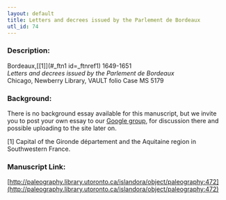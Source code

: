```yaml
---
layout: default
title: Letters and decrees issued by the Parlement de Bordeaux
utl_id: 74
---
```


### Description:

Bordeaux,<a id="_ftnref1 name=_ftnref1 title=">[[1]](#_ftn1 id=_ftnref1)</a> 1649-1651<br>
_Letters and decrees issued by the Parlement de Bordeaux_<br>
Chicago, Newberry Library, VAULT folio Case MS 5179

### Background:

There is no background essay available for this manuscript, but we invite you to post your own essay to our [Google group](https://paleography.library.utoronto.ca/content/group-work), for discussion there and possible uploading to the site later on.

<a id="_ftn1">[1]</a> Capital of the Gironde département and the Aquitaine region in Southwestern France. 

### Manuscript Link:

[http://paleography.library.utoronto.ca/islandora/object/paleography:472](http://paleography.library.utoronto.ca/islandora/object/paleography:472)
